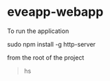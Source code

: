 # eveapp-webapp

To run the application

sudo npm install -g http-server

from the root of the project 

> hs